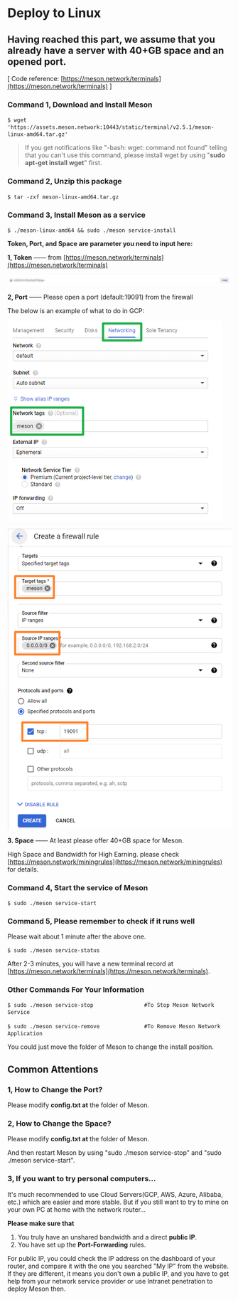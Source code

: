 # Deploy to Linux

## Having reached this part, we assume that you already have a server with 40+GB space and an opened port.

\[ Code reference: [https://meson.network/terminals](https://meson.network/terminals) \]

### Command 1, Download and Install Meson

```text
$ wget 'https://assets.meson.network:10443/static/terminal/v2.5.1/meson-linux-amd64.tar.gz'
```

> If you get notifications like "-bash: wget: command not found" telling that you can't use this command, please install wget by using "**sudo apt-get install wget**" first.

### Command 2, Unzip this package

```text
$ tar -zxf meson-linux-amd64.tar.gz
```

### Command 3, Install Meson as a service

```text
$ ./meson-linux-amd64 && sudo ./meson service-install
```

**Token, Port, and Space are parameter you need to input here:**

**1, Token** —— from [https://meson.network/terminals](https://meson.network/terminals)

![Please input your own Token. This is your ID.](../.gitbook/assets/image%20%288%29.png)

**2, Port** —— Please open a port \(default:19091\) from the firewall

The below is an example of what to do in GCP:

![](../.gitbook/assets/image%20%285%29.png)

![](../.gitbook/assets/image%20%283%29.png)

**3. Space** —— At least please offer 40+GB space for Meson.

High Space and Bandwidth for High Earning. please check [https://meson.network/miningrules](https://meson.network/miningrules) for details.

### Command 4, Start the service of Meson

```text
$ sudo ./meson service-start
```

### Command 5, Please remember to check if it runs well

Please wait about 1 minute after the above one.

```text
$ sudo ./meson service-status
```

After 2-3 minutes, you will have a new terminal record at [https://meson.network/terminals](https://meson.network/terminals).

### **Other Commands For Your Information**

```text
$ sudo ./meson service-stop                #To Stop Meson Network Service

$ sudo ./meson service-remove              #To Remove Meson Network Application
```

You could just move the folder of Meson to change the install position.

## Common Attentions

### 1, How to **Change the Port**?

Please modify **config.txt at** the folder of Meson.

### 2, How to **Change the Space**?

Please modify **config.txt at** the folder of Meson.

And then restart Meson by using "sudo ./meson service-stop" and "sudo ./meson service-start".

### 3, If you want to try personal computers...

It's much recommended to use Cloud Servers\(GCP, AWS, Azure, Alibaba, etc.\) which are easier and more stable. But if you still want to try to mine on your own PC at home with the network router...

**Please make sure that** 

1. You truly have an unshared bandwidth and a direct **public IP**.
2. You have set up the **Port-Forwarding** rules.

For public IP, you could check the IP address on the dashboard of your router, and compare it with the one you searched "My IP" from the website. If they are different, it means you don't own a public IP, and you have to get help from your network service provider or use Intranet penetration to deploy Meson then.

